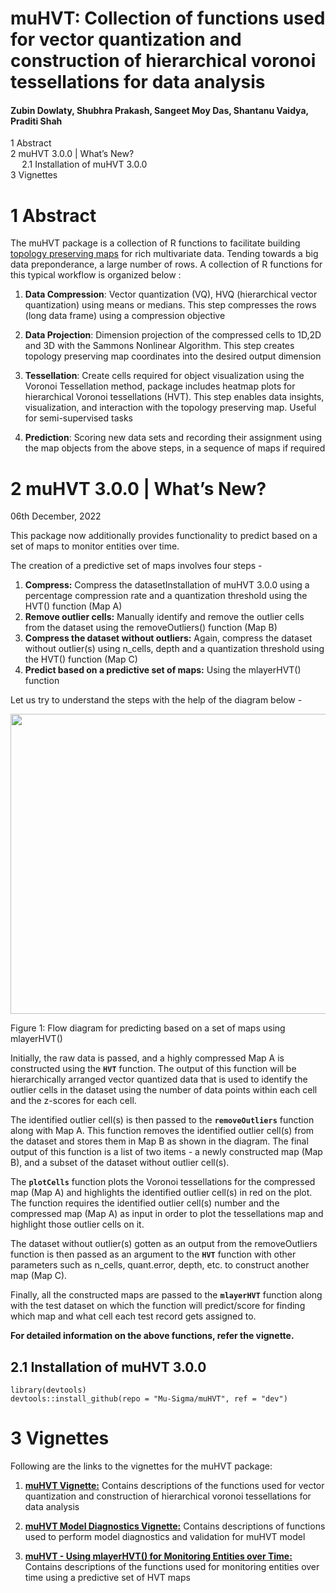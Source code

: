 # muHVT: Collection of functions used for vector quantization and construction of hierarchical voronoi tessellations for data analysis

#### Zubin Dowlaty, Shubhra Prakash, Sangeet Moy Das, Shantanu Vaidya, Praditi Shah

<div id="TOC">

*   [<span class="toc-section-number">1</span> Abstract](#abstract)
*   [<span class="toc-section-number">2</span> muHVT 3.0.0 | What’s New?](#muhvt-3.0.0-whats-new)
    *   [<span class="toc-section-number">2.1</span> Installation of muHVT 3.0.0](#installation-of-muhvt-3.0.0)
*   [<span class="toc-section-number">3</span> Vignettes](#vignettes)

</div>

<div id="abstract" class="section level1" number="1">

# <span class="header-section-number">1</span> Abstract

The muHVT package is a collection of R functions to facilitate building [topology preserving maps](https://link.springer.com/chapter/10.1007/1-84628-118-0_7) for rich multivariate data. Tending towards a big data preponderance, a large number of rows. A collection of R functions for this typical workflow is organized below :

1.  **Data Compression**: Vector quantization (VQ), HVQ (hierarchical vector quantization) using means or medians. This step compresses the rows (long data frame) using a compression objective

2.  **Data Projection**: Dimension projection of the compressed cells to 1D,2D and 3D with the Sammons Nonlinear Algorithm. This step creates topology preserving map coordinates into the desired output dimension

3.  **Tessellation**: Create cells required for object visualization using the Voronoi Tessellation method, package includes heatmap plots for hierarchical Voronoi tessellations (HVT). This step enables data insights, visualization, and interaction with the topology preserving map. Useful for semi-supervised tasks

4.  **Prediction**: Scoring new data sets and recording their assignment using the map objects from the above steps, in a sequence of maps if required

</div>

<div id="muhvt-3.0.0-whats-new" class="section level1" number="2">

# <span class="header-section-number">2</span> muHVT 3.0.0 | What’s New?

06th December, 2022

This package now additionally provides functionality to predict based on a set of maps to monitor entities over time.

The creation of a predictive set of maps involves four steps -

1.  **Compress:** Compress the datasetInstallation of muHVT 3.0.0 using a percentage compression rate and a quantization threshold using the HVT() function (Map A)
2.  **Remove outlier cells:** Manually identify and remove the outlier cells from the dataset using the removeOutliers() function (Map B)
3.  **Compress the dataset without outliers:** Again, compress the dataset without outlier(s) using n_cells, depth and a quantization threshold using the HVT() function (Map C)
4.  **Predict based on a predictive set of maps:** Using the mlayerHVT() function

Let us try to understand the steps with the help of the diagram below -

<img src="https://github.com/Mu-Sigma/muHVT/blob/dev/vignettes/mlayerHVT.png" width="672px" height="480px" />
<p class="caption">
Figure 1: Flow diagram for predicting based on a set of maps using mlayerHVT()
</p>

Initially, the raw data is passed, and a highly compressed Map A is constructed using the **`HVT`** function. The output of this function will be hierarchically arranged vector quantized data that is used to identify the outlier cells in the dataset using the number of data points within each cell and the z-scores for each cell.

The identified outlier cell(s) is then passed to the **`removeOutliers`** function along with Map A. This function removes the identified outlier cell(s) from the dataset and stores them in Map B as shown in the diagram. The final output of this function is a list of two items - a newly constructed map (Map B), and a subset of the dataset without outlier cell(s).

The **`plotCells`** function plots the Voronoi tessellations for the compressed map (Map A) and highlights the identified outlier cell(s) in red on the plot. The function requires the identified outlier cell(s) number and the compressed map (Map A) as input in order to plot the tessellations map and highlight those outlier cells on it.

The dataset without outlier(s) gotten as an output from the removeOutliers function is then passed as an argument to the **`HVT`** function with other parameters such as n_cells, quant.error, depth, etc. to construct another map (Map C).

Finally, all the constructed maps are passed to the **`mlayerHVT`** function along with the test dataset on which the function will predict/score for finding which map and what cell each test record gets assigned to.

**For detailed information on the above functions, refer the vignette.**

<div id="installation-of-muhvt-3.0.0" class="section level2" number="2.1">

## <span class="header-section-number">2.1</span> Installation of muHVT 3.0.0

<div class="sourceCode" id="cb1">

    library(devtools)
    devtools::install_github(repo = "Mu-Sigma/muHVT", ref = "dev")

</div>

</div>

</div>

<div id="vignettes" class="section level1" number="3">

# <span class="header-section-number">3</span> Vignettes

Following are the links to the vignettes for the muHVT package:

1.  [**muHVT Vignette:**](https://htmlpreview.github.io/?https://raw.githubusercontent.com/Mu-Sigma/muHVT/dev/vignettes/muHVT_vignette.html) Contains descriptions of the functions used for vector quantization and construction of hierarchical voronoi tessellations for data analysis

2.  [**muHVT Model Diagnostics Vignette:**](https://htmlpreview.github.io/?https://github.com/Mu-Sigma/muHVT/blob/dev/vignettes/muHVT_model_diagnostics_vignette.html) Contains descriptions of functions used to perform model diagnostics and validation for muHVT model

3.  [**muHVT - Using mlayerHVT() for Monitoring Entities over Time:**](https://htmlpreview.github.io/?https://github.com/Mu-Sigma/muHVT/blob/dev/vignettes/muHVT_mlayerHVT_for_Monitoring_Entities_over_Time.html) Contains descriptions of the functions used for monitoring entities over time using a predictive set of HVT maps

</div>